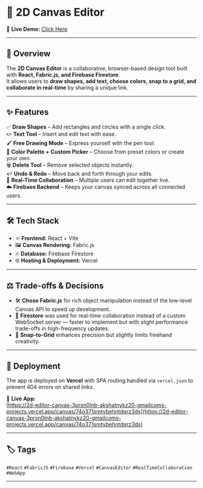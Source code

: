 # 🎨 2D Canvas Editor  

🚀 **Live Demo:** [Click Here](https://2d-editor-canvas-3prsn0lnb-akshatnykz20-gmailcoms-projects.vercel.app/canvas/74o371smtvbehntdqrz3ds)  

---

## 📌 Overview  
The **2D Canvas Editor** is a collaborative, browser-based design tool built with **React, Fabric.js, and Firebase Firestore**.  
It allows users to **draw shapes, add text, choose colors, snap to a grid, and collaborate in real-time** by sharing a unique link.  

---

## ✨ Features  
✅ **Draw Shapes** – Add rectangles and circles with a single click.  
✏️ **Text Tool** – Insert and edit text with ease.  
🖌 **Free Drawing Mode** – Express yourself with the pen tool.  
🎨 **Color Palette + Custom Picker** – Choose from preset colors or create your own.  
🗑 **Delete Tool** – Remove selected objects instantly.  
↩️ **Undo & Redo** – Move back and forth through your edits.  
🤝 **Real-Time Collaboration** – Multiple users can edit together live.  
☁️ **Firebase Backend** – Keeps your canvas synced across all connected users.  

---

## 🛠 Tech Stack  
- ⚛ **Frontend:** React + Vite  
- 🖼 **Canvas Rendering:** Fabric.js  
- 🔥 **Database:** Firebase Firestore  
- 🌐 **Hosting & Deployment:** Vercel  

---

## ⚖️ Trade-offs & Decisions  
- 🛠 **Chose Fabric.js** for rich object manipulation instead of the low-level Canvas API to speed up development.  
- 🔄 **Firestore** was used for real-time collaboration instead of a custom WebSocket server — faster to implement but with slight performance trade-offs in high-frequency updates.  
- 📏 **Snap-to-Grid** enhances precision but slightly limits freehand creativity.  

---

## 🚀 Deployment  
The app is deployed on **Vercel** with SPA routing handled via `vercel.json` to prevent 404 errors on shared links.  

🔗 **Live App:**  
[https://2d-editor-canvas-3prsn0lnb-akshatnykz20-gmailcoms-projects.vercel.app/canvas/74o371smtvbehntdqrz3ds](https://2d-editor-canvas-3prsn0lnb-akshatnykz20-gmailcoms-projects.vercel.app/canvas/74o371smtvbehntdqrz3ds)  

---

## 🏷 Tags  
`#React` `#FabricJS` `#Firebase` `#Vercel` `#CanvasEditor` `#RealTimeCollaboration` `#WebApp`  

---
